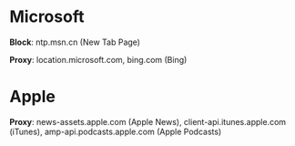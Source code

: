 # Microsoft

**Block**: ntp.msn.cn (New Tab Page)

**Proxy**: location.microsoft.com, bing.com (Bing)

# Apple

**Proxy**: news-assets.apple.com (Apple News), client-api.itunes.apple.com (iTunes), amp-api.podcasts.apple.com (Apple Podcasts)
